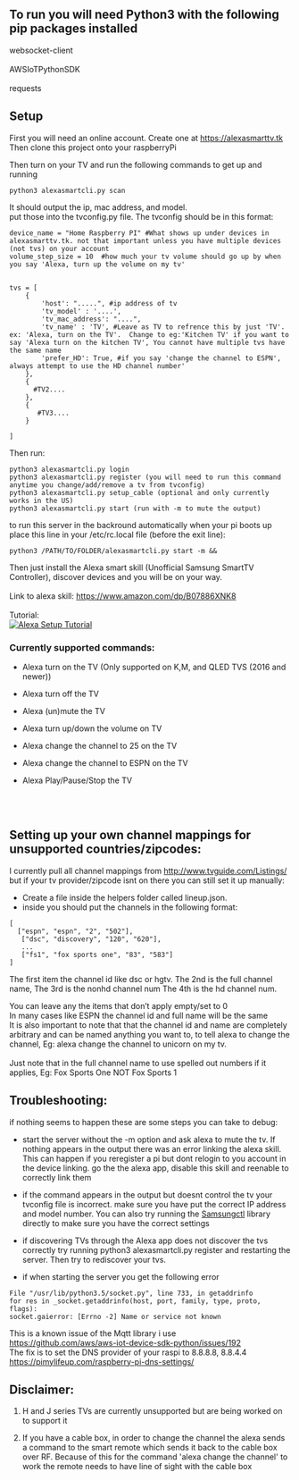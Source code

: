 ## To run you will need Python3 with the following pip packages installed
 
websocket-client<br>     
AWSIoTPythonSDK<br>     
requests

## Setup

First you will need an online account. Create one at https://alexasmarttv.tk
Then clone this project onto your raspberryPi

Then turn on your TV and run the following commands to get up and running

```
python3 alexasmartcli.py scan
```

It should output the ip, mac address, and model.    
put those into the tvconfig.py file. The tvconfig should be in this format: 
```
device_name = "Home Raspberry PI" #What shows up under devices in alexasmarttv.tk. not that important unless you have multiple devices (not tvs) on your account
volume_step_size = 10  #how much your tv volume should go up by when you say 'Alexa, turn up the volume on my tv'


tvs = [
    {
        'host': ".....", #ip address of tv
        'tv_model' : '....',
        'tv_mac_address': "....",
        'tv_name' : 'TV', #Leave as TV to refrence this by just 'TV'. ex: 'Alexa, turn on the TV'.  Change to eg:'Kitchen TV' if you want to say 'Alexa turn on the kitchen TV', You cannot have multiple tvs have the same name
        'prefer_HD': True, #if you say 'change the channel to ESPN',  always attempt to use the HD channel number'
    },
    {
      #TV2....
    },
    {
       #TV3.... 
    }
    
]
```


Then run:

```
python3 alexasmartcli.py login
python3 alexasmartcli.py register (you will need to run this command anytime you change/add/remove a tv from tvconfig)
python3 alexasmartcli.py setup_cable (optional and only currently works in the US)
python3 alexasmartcli.py start (run with -m to mute the output)
```

to run this server in the backround automatically when your pi boots up place this line in your /etc/rc.local file (before the exit line):
```
python3 /PATH/TO/FOLDER/alexasmartcli.py start -m &&
```

Then just install the Alexa smart skill (Unofficial Samsung SmartTV Controller), discover devices and you will be on your way.
<br>
<br>
Link to alexa skill: https://www.amazon.com/dp/B07886XNK8
<br>
<br>
Tutorial:<br>
[![Alexa Setup Tutorial](https://img.youtube.com/vi/-uhd33FiEUM/0.jpg)](https://www.youtube.com/watch?v=-uhd33FiEUM)

### Currently supported commands:
* Alexa turn on the TV    (Only supported on K,M, and QLED TVS (2016 and newer))
* Alexa turn off the TV

* Alexa (un)mute the TV
* Alexa turn up/down the volume on TV

* Alexa change the channel to 25 on the TV
* Alexa change the channel to ESPN on the TV

* Alexa Play/Pause/Stop the TV
<br>
<br>

## Setting up your own channel mappings for unsupported countries/zipcodes:<br>
I currently pull all channel mappings from http://www.tvguide.com/Listings/
but if your tv provider/zipcode isnt on there you can still set it up manually:
<br>
* Create a file inside the helpers folder called lineup.json.
* inside you should put the channels in the following format:
```
[
  ["espn", "espn", "2", "502"], 
   ["dsc", "discovery", "120", "620"], 
   ... 
   ["fs1", "fox sports one", "83", "583"]
]
```
The first item the channel id like dsc or hgtv. 
The 2nd is the full channel name,
The 3rd is the nonhd channel num 
The 4th is the hd channel num. 

You can leave any the items that don’t apply empty/set to 0<br>
In many cases like ESPN the channel id and full name will be the same<br>
It is also important to note that that the channel id and name are completely arbitrary and can be named anything you want 
to, to tell alexa to change the channel, Eg: alexa change the channel to unicorn on my tv.<br><br>
Just note that in the full channel name to use spelled out numbers if it applies, Eg: Fox Sports One NOT Fox Sports 1


## Troubleshooting:    
if nothing seems to happen these are some steps you can take to debug:

* start the server without the -m option and ask alexa to mute the tv. If nothing appears in the output there was an error linking the alexa skill. This can happen if you reregister a pi but dont relogin to you account in the device linking. go the the alexa app, disable this skill and reenable to correctly link them  

* if the command appears in the output but doesnt control the tv your tvconfig file is incorrect. make sure you have put the correct IP address and model number. You can also try running the [Samsungctl](https://github.com/Ape/samsungctl) library directly to make sure you have the correct settings

* if discovering TVs through the Alexa app does not discover the tvs correctly try running python3 alexasmartcli.py register and restarting the server. Then try to rediscover your tvs.

* if when starting the server you get the following error
```
File "/usr/lib/python3.5/socket.py", line 733, in getaddrinfo
for res in _socket.getaddrinfo(host, port, family, type, proto, flags):
socket.gaierror: [Errno -2] Name or service not known
```
This is a known issue of the Mqtt library i use<br>
https://github.com/aws/aws-iot-device-sdk-python/issues/192<br>
The fix is to set the DNS provider of your raspi to 8.8.8.8, 8.8.4.4<br>
https://pimylifeup.com/raspberry-pi-dns-settings/


## Disclaimer:
1) H and J series TVs are currently unsupported but are being worked on to support it

2) If you have a cable box, in order to change the channel the alexa sends a command to the smart remote which sends it back to the cable box over RF. Because of this for the command 'alexa change the channel' to work the remote needs to have line of sight with the cable box

